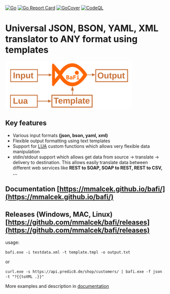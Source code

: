 [![Go](https://github.com/mmalcek/bafi/actions/workflows/go.yml/badge.svg)](https://github.com/mmalcek/bafi/actions/workflows/go.yml)
[![Go Report Card](https://goreportcard.com/badge/github.com/mmalcek/bafi)](https://goreportcard.com/report/github.com/mmalcek/bafi)
[![GoCover](http://gocover.io/_badge/github.com/mmalcek/bafi)](http://gocover.io/github.com/mmalcek/bafi)
[![CodeQL](https://github.com/mmalcek/bafi/actions/workflows/codeql-analysis.yml/badge.svg)](https://github.com/mmalcek/bafi/actions/workflows/codeql-analysis.yml)

# Universal JSON, BSON, YAML, XML translator to **ANY** format using templates

<img src="./docs/img/scheme.svg" style="border: 0;" height="150px" />

## Key features
- Various input formats **(json, bson, yaml, xml)**
- Flexible output formatting using text templates
- Support for [LUA](https://www.lua.org/pil/contents.html) custom functions which allows very flexible data manipulation
- stdin/stdout support which allows get data from source -> translate -> delivery to destination. This allows easily translate data between different web services like **REST to SOAP, SOAP to REST, REST to CSV, ...**



## Documentation [https://mmalcek.github.io/bafi/](https://mmalcek.github.io/bafi/)

## Releases (Windows, MAC, Linux) [https://github.com/mmalcek/bafi/releases](https://github.com/mmalcek/bafi/releases)

usage: 
```
bafi.exe -i testdata.xml -t template.tmpl -o output.txt
```
or 
```
curl.exe -s https://api.predic8.de/shop/customers/ | bafi.exe -f json -t "?{{toXML .}}"
```

More examples and description in [documentation](https://mmalcek.github.io/bafi/)